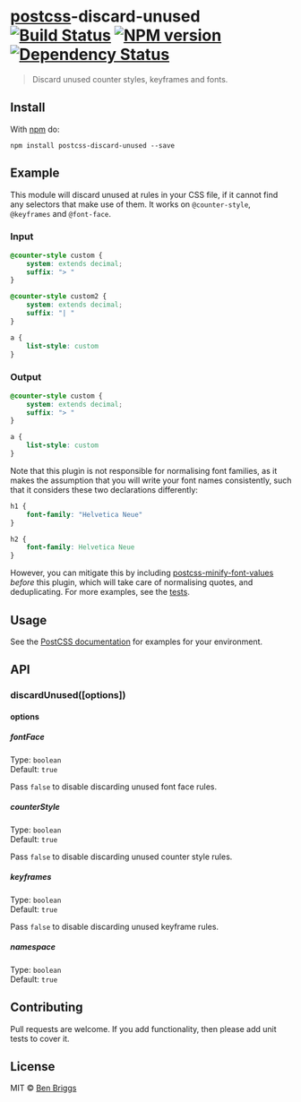 # [postcss][postcss]-discard-unused [![Build Status](https://travis-ci.org/ben-eb/postcss-discard-unused.svg?branch=master)][ci] [![NPM version](https://badge.fury.io/js/postcss-discard-unused.svg)][npm] [![Dependency Status](https://gemnasium.com/ben-eb/postcss-discard-unused.svg)][deps]

> Discard unused counter styles, keyframes and fonts.


## Install

With [npm](https://npmjs.org/package/postcss-discard-unused) do:

```
npm install postcss-discard-unused --save
```


## Example

This module will discard unused at rules in your CSS file, if it cannot find
any selectors that make use of them. It works on `@counter-style`, `@keyframes`
and `@font-face`.

### Input

```css
@counter-style custom {
    system: extends decimal;
    suffix: "> "
}

@counter-style custom2 {
    system: extends decimal;
    suffix: "| "
}

a {
    list-style: custom
}
```

### Output

```css
@counter-style custom {
    system: extends decimal;
    suffix: "> "
}

a {
    list-style: custom
}
```

Note that this plugin is not responsible for normalising font families, as it
makes the assumption that you will write your font names consistently, such that
it considers these two declarations differently:

```css
h1 {
    font-family: "Helvetica Neue"
}

h2 {
    font-family: Helvetica Neue
}
```

However, you can mitigate this by including [postcss-minify-font-values][mfv]
*before* this plugin, which will take care of normalising quotes, and
deduplicating. For more examples, see the [tests](test.js).


## Usage

See the [PostCSS documentation](https://github.com/postcss/postcss#usage) for
examples for your environment.


## API

### discardUnused([options])

#### options

##### fontFace

Type: `boolean`  
Default: `true`

Pass `false` to disable discarding unused font face rules.

##### counterStyle

Type: `boolean`  
Default: `true`

Pass `false` to disable discarding unused counter style rules.

##### keyframes

Type: `boolean`  
Default: `true`

Pass `false` to disable discarding unused keyframe rules.

##### namespace

Type: `boolean`  
Default: `true`


## Contributing

Pull requests are welcome. If you add functionality, then please add unit tests
to cover it.


## License

MIT © [Ben Briggs](http://beneb.info)

[ci]:      https://travis-ci.org/ben-eb/postcss-discard-unused
[deps]:    https://gemnasium.com/ben-eb/postcss-discard-unused
[npm]:     http://badge.fury.io/js/postcss-discard-unused
[postcss]: https://github.com/postcss/postcss
[mfv]:     https://github.com/trysound/postcss-minify-font-values
